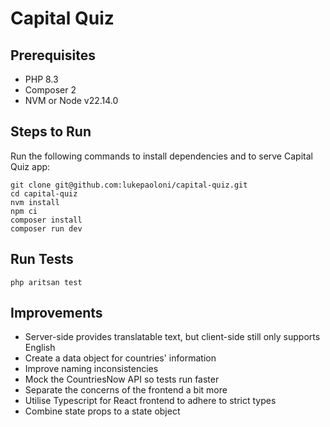 # Capital Quiz

## Prerequisites
- PHP 8.3
- Composer 2
- NVM or Node v22.14.0

## Steps to Run
Run the following commands to install dependencies and to serve Capital Quiz app:

```shell
git clone git@github.com:lukepaoloni/capital-quiz.git
cd capital-quiz
nvm install
npm ci
composer install
composer run dev
```

## Run Tests
```shell
php aritsan test
```

## Improvements
- Server-side provides translatable text, but client-side still only supports English
- Create a data object for countries' information
- Improve naming inconsistencies
- Mock the CountriesNow API so tests run faster
- Separate the concerns of the frontend a bit more
- Utilise Typescript for React frontend to adhere to strict types
- Combine state props to a state object
